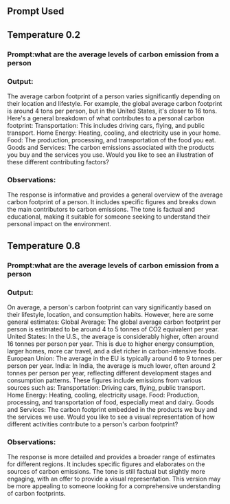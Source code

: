 ## Prompt Used
## Temperature 0.2
### Prompt:what are the average levels of carbon emission from a person
### Output:
The average carbon footprint of a person varies significantly depending on their location and lifestyle. For example, the global average carbon footprint is around 4 tons per person, but in the United States, it's closer to 16 tons.
Here's a general breakdown of what contributes to a personal carbon footprint:
Transportation: This includes driving cars, flying, and public transport.
Home Energy: Heating, cooling, and electricity use in your home.
Food: The production, processing, and transportation of the food you eat.
Goods and Services: The carbon emissions associated with the products you buy and the services you use.
Would you like to see an illustration of these different contributing factors?
### Observations:
The response is informative and provides a general overview of the average carbon footprint of a person. It includes specific figures and breaks down the main contributors to carbon emissions. The tone is factual and educational, making it suitable for someone seeking to understand their personal impact on the environment.
## Temperature 0.8
### Prompt:what are the average levels of carbon emission from a person
### Output:
On average, a person's carbon footprint can vary significantly based on their lifestyle, location, and consumption habits. However, here are some general estimates:
Global Average: The global average carbon footprint per person is estimated to be around 4 to 5 tonnes of CO2 equivalent per year.
United States: In the U.S., the average is considerably higher, often around 16 tonnes per person per year. This is due to higher energy consumption, larger homes, more car travel, and a diet richer in carbon-intensive foods.
European Union: The average in the EU is typically around 6 to 9 tonnes per person per year.
India: In India, the average is much lower, often around 2 tonnes per person per year, reflecting different development stages and consumption patterns.
These figures include emissions from various sources such as:
Transportation: Driving cars, flying, public transport.
Home Energy: Heating, cooling, electricity usage.
Food: Production, processing, and transportation of food, especially meat and dairy.
Goods and Services: The carbon footprint embedded in the products we buy and the services we use.
Would you like to see a visual representation of how different activities contribute to a person's carbon footprint?
### Observations:
The response is more detailed and provides a broader range of estimates for different regions. It includes specific figures and elaborates on the sources of carbon emissions. The tone is still factual but slightly more engaging, with an offer to provide a visual representation. This version may be more appealing to someone looking for a comprehensive understanding of carbon footprints.